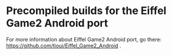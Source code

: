 Precompiled builds for the Eiffel Game2 Android port
====================================================

For more information about Eiffel Game2 Android port, go there: https://github.com/tioui/Eiffel_Game2_Android .

